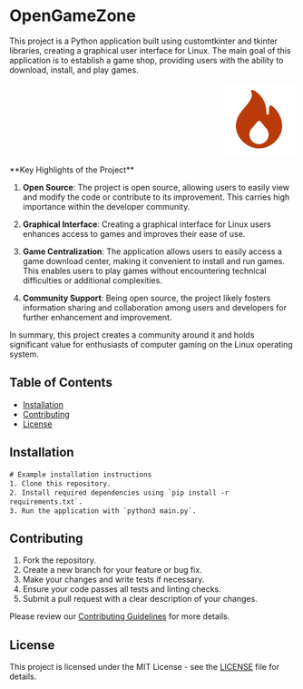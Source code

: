 # OpenGameZone


This project is a Python application built using customtkinter and tkinter libraries, creating a graphical user interface for Linux. The main goal of this application is to establish a game shop, providing users with the ability to download, install, and play games.
<p align="right">
  <img src="./assets/logo/favicon/opengmaezone-website-favicon-color.png">
</p>
**Key Highlights of the Project**

1. **Open Source**: The project is open source, allowing users to easily view and modify the code or contribute to its improvement. This carries high importance within the developer community.

2. **Graphical Interface**: Creating a graphical interface for Linux users enhances access to games and improves their ease of use.

3. **Game Centralization**: The application allows users to easily access a game download center, making it convenient to install and run games. This enables users to play games without encountering technical difficulties or additional complexities.

4. **Community Support**: Being open source, the project likely fosters information sharing and collaboration among users and developers for further enhancement and improvement.

In summary, this project creates a community around it and holds significant value for enthusiasts of computer gaming on the Linux operating system.


## Table of Contents

- [Installation](#installation)
- [Contributing](#contributing)
- [License](#license)

## Installation

```
# Example installation instructions
1. Clone this repository.
2. Install required dependencies using `pip install -r requirements.txt`.
3. Run the application with `python3 main.py`.
```

## Contributing

1. Fork the repository.
2. Create a new branch for your feature or bug fix.
3. Make your changes and write tests if necessary.
4. Ensure your code passes all tests and linting checks.
5. Submit a pull request with a clear description of your changes.

Please review our [Contributing Guidelines](./CONTRIBUTING.md) for more details.

## License

This project is licensed under the MIT License - see the [LICENSE](./LICENSE) file for details.
